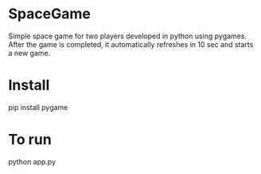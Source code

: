 # SpaceGame
Simple space game for two players developed in python using pygames. After the game is completed, it automatically refreshes in 10 sec and starts a new game.

# Install
pip install pygame

# To run
python app.py
